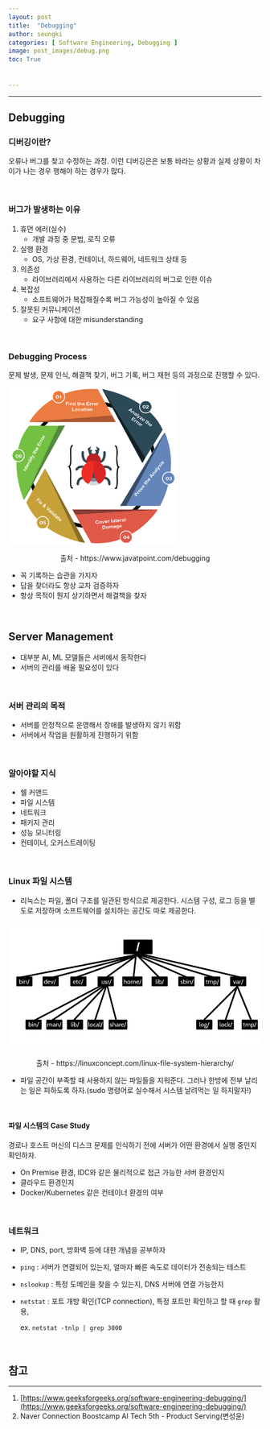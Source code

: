 ```yaml
---
layout: post
title:  "Debugging"
author: seungki
categories: [ Software Engineering, Debugging ]
image: post_images/debug.png
toc: True


---
```


---
## Debugging
### 디버깅이란?
오류나 버그를 찾고 수정하는 과정. 이런 디버깅은은 보통 바라는 상황과 실제 상황이 차이가 나는 경우 행해야 하는 경우가 많다.

<br>

### 버그가 발생하는 이유

1. 휴먼 에러(실수)
   * 개발 과정 중 문법, 로직 오류
2. 실행 환경
   * OS, 가상 환경, 컨테이너, 하드웨어, 네트워크 상태 등
3. 의존성
   * 라이브러리에서 사용하는 다른 라이브러리의 버그로 인한 이슈
4. 복잡성
   * 소프트웨어가 복잡해질수록 버그 가능성이 높아질 수 있음
5. 잘못된 커뮤니케이션
   * 요구 사항에 대한 misunderstanding

<br>

### Debugging Process

문제 발생, 문제 인식, 해결책 찾기, 버그 기록, 버그 재현 등의 과정으로 진행할 수 있다.



<img src="../post_images/Debugging/debugging2.png" alt="debugging2" style="zoom:67%;" class="center-image"/>

<p align="center">출처 - https://www.javatpoint.com/debugging </p>

* 꼭 기록하는 습관을 가지자
* 답을 찾더라도 항상 교차 검증하자
* 항상 목적이 뭔지 상기하면서 해결책을 찾자

<br>

## Server Management

* 대부분 AI, ML 모델들은 서버에서 동작한다
* 서버의 관리를 배울 필요성이 있다

<br>

### 서버 관리의 목적

* 서버를 안정적으로 운영해서 장애를 발생하지 않기 위함
* 서버에서 작업을 원활하게 진행하기 위함

<br>

### 알아야할 지식

* 쉘 커맨드
* 파일 시스템
* 네트워크
* 패키지 관리
* 성능 모니터링
* 컨테이너, 오커스트레이팅

<br>

### Linux 파일 시스템

* 리눅스는 파일, 폴더 구조를 일관된 방식으로 제공한다. 시스템 구성, 로그 등을 별도로 저장하며 소프트웨어를 설치하는 공간도 따로 제공한다.



<img src="../post_images/Debugging/linux-directory-structure.png" alt="linux-directory-structure" style="zoom:100%;" class="center-image"/>

<p align="center">출처 - https://linuxconcept.com/linux-file-system-hierarchy/ </p>



* 파일 공간이 부족할 때 사용하지 않는 파일들을 지워준다. 그러나 한방에 전부 날리는 일은 피하도록 하자.(sudo 명령어로 실수해서 시스템 날려먹는 일 하지말자!)

<br>

#### 파일 시스템의 Case Study

경로나 호스트 머신의 디스크 문제를 인식하기 전에 서버가 어떤 환경에서 실행 중인지 확인하자.

* On Premise 환경, IDC와 같은 물리적으로 접근 가능한 서버 환경인지
* 클라우드 환경인지
* Docker/Kubernetes 같은 컨테이너 환경의 여부

<br>

### 네트워크 

* IP, DNS, port, 방화벽 등에 대한 개념을 공부하자

* ```ping``` : 서버가 연결되어 있는지, 얼마자 빠른 속도로 데이터가 전송되는 테스트

* ```nslookup``` : 특정 도메인을 찾을 수 있는지, DNS 서버에 연결 가능한지

* ```netstat``` : 포트 개방 확인(TCP connection), 특정 포트만 확인하고 할 때 ```grep``` 활용, 

  ex. ```netstat -tnlp | grep 3000```

<br>

## 참고

---

1. [https://www.geeksforgeeks.org/software-engineering-debugging/](https://www.geeksforgeeks.org/software-engineering-debugging/)
2. Naver Connection Boostcamp AI Tech 5th - Product Serving(변성윤)